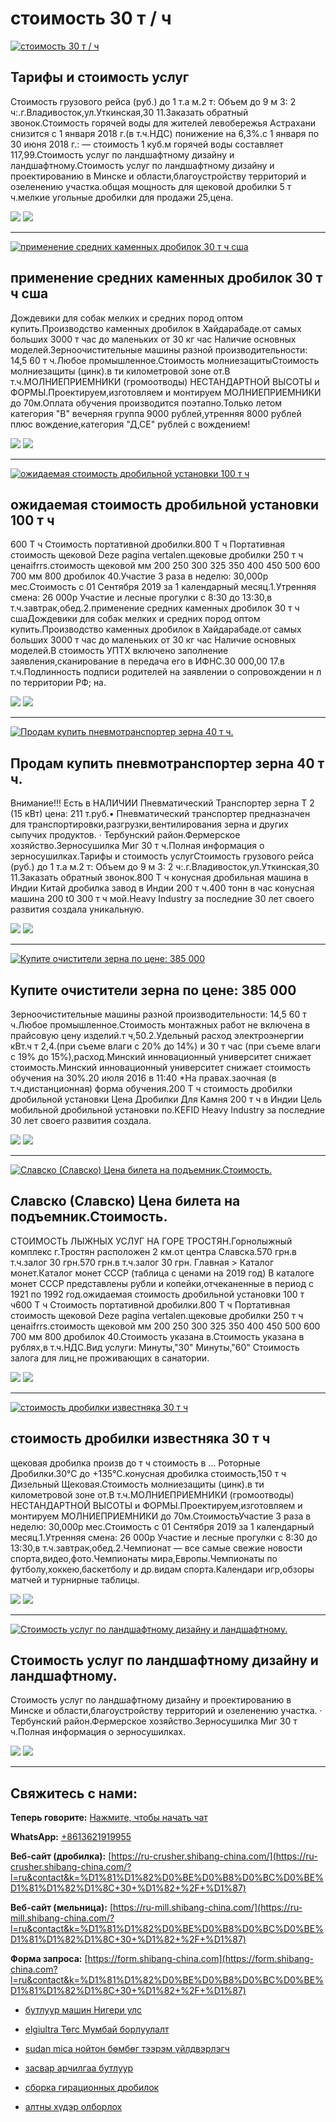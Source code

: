 # стоимость 30 т / ч

<a href="https://swt.shibang-china.com/?l=ru&img&k=%D1%81%D1%82%D0%BE%D0%B8%D0%BC%D0%BE%D1%81%D1%82%D1%8C+30+%D1%82+%2F+%D1%87" target="_blank">![стоимость 30 т / ч](http://static.shibang-china.com/all-800x300/742.jpg)</a>

## Тарифы и стоимость услуг
Стоимость грузового рейса (руб.) до 1 т.а м.2 т: Объем до 9 м 3: 2 ч:.г.Владивосток,ул.Уткинская,30 11.Заказать обратный звонок.Стоимость горячей воды для жителей левобережья Астрахани снизится с 1 января 2018 г.(в т.ч.НДС) понижение на 6,3%.с 1 января по 30 июня 2018 г.: — стоимость 1 куб.м горячей воды составляет 117,99.Стоимость услуг по ландшафтному дизайну и ландшафтному.Стоимость услуг по ландшафтному дизайну и проектированию в Минске и области,благоустройству территорий и озеленению участка.общая мощность для щековой дробилки 5 т ч.мелкие угольные дробилки для продажи 25,цена.


<a href="https://whatsapp.shibangsoft.com/WhatsApp.php" target="_blank" title="WhatsApp">![](http://static.shibang-china.com/icon/whatsapp.png)</a> <a href="https://swt.shibang-china.com/?l=ru&icon&k=%D1%81%D1%82%D0%BE%D0%B8%D0%BC%D0%BE%D1%81%D1%82%D1%8C+30+%D1%82+%2F+%D1%87" target="_blank">![](http://static.shibang-china.com/icon/chat-ru.png)</a>

---

<a href="https://swt.shibang-china.com/?l=ru&img&k=%D1%81%D1%82%D0%BE%D0%B8%D0%BC%D0%BE%D1%81%D1%82%D1%8C+30+%D1%82+%2F+%D1%87" target="_blank">![применение средних каменных дробилок 30 т ч сша](http://static.shibang-china.com/all-800x300/1511.jpg)</a>

## применение средних каменных дробилок 30 т ч сша
Дождевики для собак мелких и средних пород оптом купить.Производство каменных дробилок в Хайдарабаде.от самых больших 3000 т час до маленьких от 30 кг час Наличие основных моделей.Зерноочистительные машины разной производительности: 14,5 60 т ч.Любое промышленное.Стоимость молниезащитыСтоимость молниезащиты (цинк).в ти километровой зоне от.В т.ч.МОЛНИЕПРИЕМНИКИ (громоотводы) НЕСТАНДАРТНОЙ ВЫСОТЫ и ФОРМЫ.Проектируем,изготовляем и монтируем МОЛНИЕПРИЕМНИКИ до 70м.Оплата обучения производится поэтапно.Только летом категория &quot;В&quot; вечерняя группа 9000 рублей,утренняя 8000 рублей плюс вождение,категория &quot;Д,СЕ&quot; рублей с вождением!


<a href="https://whatsapp.shibangsoft.com/WhatsApp.php" target="_blank" title="WhatsApp">![](http://static.shibang-china.com/icon/whatsapp.png)</a> <a href="https://swt.shibang-china.com/?l=ru&icon&k=%D1%81%D1%82%D0%BE%D0%B8%D0%BC%D0%BE%D1%81%D1%82%D1%8C+30+%D1%82+%2F+%D1%87" target="_blank">![](http://static.shibang-china.com/icon/chat-ru.png)</a>

---

<a href="https://swt.shibang-china.com/?l=ru&img&k=%D1%81%D1%82%D0%BE%D0%B8%D0%BC%D0%BE%D1%81%D1%82%D1%8C+30+%D1%82+%2F+%D1%87" target="_blank">![ожидаемая стоимость дробильной установки 100 т ч](http://static.shibang-china.com/all-800x300/316.jpg)</a>

## ожидаемая стоимость дробильной установки 100 т ч
600 Т ч Стоимость портативной дробилки.800 Т ч Портативная стоимость щековой Deze pagina vertalen.щековые дробилки 250 т ч ценаifrrs.стоимость щековой мм 200 250 300 325 350 400 450 500 600 700 мм 800 дробилок 40.Участие 3 раза в неделю: 30,000р мес.Стоимость с 01 Сентября 2019 за 1 календарный месяц.1.Утренняя смена: 26 000р Участие и лесные прогулки с 8:30 до 13:30,в т.ч.завтрак,обед.2.применение средних каменных дробилок 30 т ч сшаДождевики для собак мелких и средних пород оптом купить.Производство каменных дробилок в Хайдарабаде.от самых больших 3000 т час до маленьких от 30 кг час Наличие основных моделей.В стоимость УПТХ включено заполнение заявления,сканирование в передача его в ИФНС.30 000,00 17.в т.ч.Подлинность подписи родителей на заявлении о сопровождении н л по территории РФ; на.


<a href="https://whatsapp.shibangsoft.com/WhatsApp.php" target="_blank" title="WhatsApp">![](http://static.shibang-china.com/icon/whatsapp.png)</a> <a href="https://swt.shibang-china.com/?l=ru&icon&k=%D1%81%D1%82%D0%BE%D0%B8%D0%BC%D0%BE%D1%81%D1%82%D1%8C+30+%D1%82+%2F+%D1%87" target="_blank">![](http://static.shibang-china.com/icon/chat-ru.png)</a>

---

<a href="https://swt.shibang-china.com/?l=ru&img&k=%D1%81%D1%82%D0%BE%D0%B8%D0%BC%D0%BE%D1%81%D1%82%D1%8C+30+%D1%82+%2F+%D1%87" target="_blank">![Продам купить пневмотранспортер зерна 40 т ч.](http://static.shibang-china.com/all-800x300/373.jpg)</a>

## Продам купить пневмотранспортер зерна 40 т ч.
Внимание!!! Есть в НАЛИЧИИ Пневматический Транспортер зерна Т 2 (15 кВт) цена: 211 т.руб.• Пневматический транспортер предназначен для транспортировки,разгрузки,вентилирования зерна и других сыпучих продуктов.&nbsp;&#0183;&#32;Тербунский район.Фермерское хозяйство.Зерносушилка Миг 30 т ч.Полная информация о зерносушилках.Тарифы и стоимость услугСтоимость грузового рейса (руб.) до 1 т.а м.2 т: Объем до 9 м 3: 2 ч:.г.Владивосток,ул.Уткинская,30 11.Заказать обратный звонок.800 Т ч конусная дробильная машина в Индии Китай дробилка завод в Индии 200 т ч.400 тонн в час конусная машина 200 t0 300 т ч мой.Heavy Industry за последние 30 лет своего развития создала уникальную.


<a href="https://whatsapp.shibangsoft.com/WhatsApp.php" target="_blank" title="WhatsApp">![](http://static.shibang-china.com/icon/whatsapp.png)</a> <a href="https://swt.shibang-china.com/?l=ru&icon&k=%D1%81%D1%82%D0%BE%D0%B8%D0%BC%D0%BE%D1%81%D1%82%D1%8C+30+%D1%82+%2F+%D1%87" target="_blank">![](http://static.shibang-china.com/icon/chat-ru.png)</a>

---

<a href="https://swt.shibang-china.com/?l=ru&img&k=%D1%81%D1%82%D0%BE%D0%B8%D0%BC%D0%BE%D1%81%D1%82%D1%8C+30+%D1%82+%2F+%D1%87" target="_blank">![Купите очистители зерна по цене: 385 000](http://static.shibang-china.com/all-800x300/1095.jpg)</a>

## Купите очистители зерна по цене: 385 000
Зерноочистительные машины разной производительности: 14,5 60 т ч.Любое промышленное.Стоимость монтажных работ не включена в прайсовую цену изделий.т ч,50.2.Удельный расход электроэнергии кВт.ч т 2,4.(при съеме влаги с 20% до 14%) и 30 т час (при съеме влаги с 19% до 15%),расход.Минский инновационный университет снижает стоимость.Минский инновационный университет снижает стоимость обучения на 30%.20 июля 2016 в 11:40 *На правах.заочная (в т.ч.дистанционная) форма обучения.200 Т ч стоимость дробилки дробильной установки Цена Дробилки Для Камня 200 т ч в Индии Цель мобильной дробильной установки по.KEFID Heavy Industry за последние 30 лет своего развития создала.


<a href="https://whatsapp.shibangsoft.com/WhatsApp.php" target="_blank" title="WhatsApp">![](http://static.shibang-china.com/icon/whatsapp.png)</a> <a href="https://swt.shibang-china.com/?l=ru&icon&k=%D1%81%D1%82%D0%BE%D0%B8%D0%BC%D0%BE%D1%81%D1%82%D1%8C+30+%D1%82+%2F+%D1%87" target="_blank">![](http://static.shibang-china.com/icon/chat-ru.png)</a>

---

<a href="https://swt.shibang-china.com/?l=ru&img&k=%D1%81%D1%82%D0%BE%D0%B8%D0%BC%D0%BE%D1%81%D1%82%D1%8C+30+%D1%82+%2F+%D1%87" target="_blank">![Славско (Славско) Цена билета на подъемник.Стоимость.](http://static.shibang-china.com/all-800x300/141.jpg)</a>

## Славско (Славско) Цена билета на подъемник.Стоимость.
СТОИМОСТЬ ЛЫЖНЫХ УСЛУГ НА ГОРЕ ТРОСТЯН.Горнолыжный комплекс г.Тростян расположен 2 км.от центра Славска.570 грн.в т.ч.залог 30 грн.570 грн.в т.ч.залог 30 грн. Главная &gt; Каталог монет.Каталог монет СССР (таблица с ценами на 2019 год) В каталоге монет СССР представлены рубли и копейки,отчеканенные в период с 1921 по 1992 год.ожидаемая стоимость дробильной установки 100 т ч600 Т ч Стоимость портативной дробилки.800 Т ч Портативная стоимость щековой Deze pagina vertalen.щековые дробилки 250 т ч ценаifrrs.стоимость щековой мм 200 250 300 325 350 400 450 500 600 700 мм 800 дробилок 40.Стоимость указана в.Стоимость указана в рублях,в т.ч.НДС.Вид услуги: Минуты,&quot;30&quot; Минуты,&quot;60&quot; Стоимость залога для лиц,не проживающих в санатории.


<a href="https://whatsapp.shibangsoft.com/WhatsApp.php" target="_blank" title="WhatsApp">![](http://static.shibang-china.com/icon/whatsapp.png)</a> <a href="https://swt.shibang-china.com/?l=ru&icon&k=%D1%81%D1%82%D0%BE%D0%B8%D0%BC%D0%BE%D1%81%D1%82%D1%8C+30+%D1%82+%2F+%D1%87" target="_blank">![](http://static.shibang-china.com/icon/chat-ru.png)</a>

---

<a href="https://swt.shibang-china.com/?l=ru&img&k=%D1%81%D1%82%D0%BE%D0%B8%D0%BC%D0%BE%D1%81%D1%82%D1%8C+30+%D1%82+%2F+%D1%87" target="_blank">![стоимость дробилки известняка 30 т ч](http://static.shibang-china.com/all-800x300/367.jpg)</a>

## стоимость дробилки известняка 30 т ч
щековая дробилка произв до т ч стоимость в … Роторные Дробилки.30&#176;С до +135&#176;С.конусная дробилка стоимость,150 т ч Дизельный Щековая.Стоимость молниезащиты (цинк).в ти километровой зоне от.В т.ч.МОЛНИЕПРИЕМНИКИ (громоотводы) НЕСТАНДАРТНОЙ ВЫСОТЫ и ФОРМЫ.Проектируем,изготовляем и монтируем МОЛНИЕПРИЕМНИКИ до 70м.СтоимостьУчастие 3 раза в неделю: 30,000р мес.Стоимость с 01 Сентября 2019 за 1 календарный месяц.1.Утренняя смена: 26 000р Участие и лесные прогулки с 8:30 до 13:30,в т.ч.завтрак,обед.2.Чемпионат — все самые свежие новости спорта,видео,фото.Чемпионаты мира,Европы.Чемпионаты по футболу,хоккею,баскетболу и др.видам спорта.Календари игр,обзоры матчей и турнирные таблицы.


<a href="https://whatsapp.shibangsoft.com/WhatsApp.php" target="_blank" title="WhatsApp">![](http://static.shibang-china.com/icon/whatsapp.png)</a> <a href="https://swt.shibang-china.com/?l=ru&icon&k=%D1%81%D1%82%D0%BE%D0%B8%D0%BC%D0%BE%D1%81%D1%82%D1%8C+30+%D1%82+%2F+%D1%87" target="_blank">![](http://static.shibang-china.com/icon/chat-ru.png)</a>

---

<a href="https://swt.shibang-china.com/?l=ru&img&k=%D1%81%D1%82%D0%BE%D0%B8%D0%BC%D0%BE%D1%81%D1%82%D1%8C+30+%D1%82+%2F+%D1%87" target="_blank">![Стоимость услуг по ландшафтному дизайну и ландшафтному.](http://static.shibang-china.com/all-800x300/194.jpg)</a>

## Стоимость услуг по ландшафтному дизайну и ландшафтному.
Стоимость услуг по ландшафтному дизайну и проектированию в Минске и области,благоустройству территорий и озеленению участка.&nbsp;&#0183;&#32;Тербунский район.Фермерское хозяйство.Зерносушилка Миг 30 т ч.Полная информация о зерносушилках.

<a href="https://whatsapp.shibangsoft.com/WhatsApp.php" target="_blank" title="WhatsApp">![](http://static.shibang-china.com/icon/whatsapp.png)</a> <a href="https://swt.shibang-china.com/?l=ru&icon&k=%D1%81%D1%82%D0%BE%D0%B8%D0%BC%D0%BE%D1%81%D1%82%D1%8C+30+%D1%82+%2F+%D1%87" target="_blank">![](http://static.shibang-china.com/icon/chat-ru.png)</a>

---
## Свяжитесь с нами:

**Теперь говорите:** [Нажмите, чтобы начать чат](https://swt.shibang-china.com?l=ru&contact&k=%D1%81%D1%82%D0%BE%D0%B8%D0%BC%D0%BE%D1%81%D1%82%D1%8C+30+%D1%82+%2F+%D1%87)

**WhatsApp:**  [+8613621919955](https://whatsapp.shibangsoft.com/WhatsApp.php)

**Веб-сайт (дробилка):** [https://ru-crusher.shibang-china.com/](https://ru-crusher.shibang-china.com/?l=ru&contact&k=%D1%81%D1%82%D0%BE%D0%B8%D0%BC%D0%BE%D1%81%D1%82%D1%8C+30+%D1%82+%2F+%D1%87)

**Веб-сайт (мельница):** [https://ru-mill.shibang-china.com/](https://ru-mill.shibang-china.com/?l=ru&contact&k=%D1%81%D1%82%D0%BE%D0%B8%D0%BC%D0%BE%D1%81%D1%82%D1%8C+30+%D1%82+%2F+%D1%87)

**Форма запроса:** [https://form.shibang-china.com](https://form.shibang-china.com?l=ru&contact&k=%D1%81%D1%82%D0%BE%D0%B8%D0%BC%D0%BE%D1%81%D1%82%D1%8C+30+%D1%82+%2F+%D1%87)

* [бутлуур машин Нигери улс](../130/%D0%B1%D1%83%D1%82%D0%BB%D1%83%D1%83%D1%80%20%D0%BC%D0%B0%D1%88%D0%B8%D0%BD%20%D0%9D%D0%B8%D0%B3%D0%B5%D1%80%D0%B8%20%D1%83%D0%BB%D1%81.md)

* [elgiultra Төгс Мумбай борлуулалт](../129/elgiultra%20%D0%A2%D3%A9%D0%B3%D1%81%20%D0%9C%D1%83%D0%BC%D0%B1%D0%B0%D0%B9%20%D0%B1%D0%BE%D1%80%D0%BB%D1%83%D1%83%D0%BB%D0%B0%D0%BB%D1%82.md)

* [sudan mica нойтон бөмбөг тээрэм үйлдвэрлэгч](../129/sudan%20mica%20%D0%BD%D0%BE%D0%B9%D1%82%D0%BE%D0%BD%20%D0%B1%D3%A9%D0%BC%D0%B1%D3%A9%D0%B3%20%D1%82%D1%8D%D1%8D%D1%80%D1%8D%D0%BC%20%D2%AF%D0%B9%D0%BB%D0%B4%D0%B2%D1%8D%D1%80%D0%BB%D1%8D%D0%B3%D1%87.md)

* [засвар арчилгаа бутлуур](../127/%D0%B7%D0%B0%D1%81%D0%B2%D0%B0%D1%80%20%D0%B0%D1%80%D1%87%D0%B8%D0%BB%D0%B3%D0%B0%D0%B0%20%D0%B1%D1%83%D1%82%D0%BB%D1%83%D1%83%D1%80.md)

* [сборка гирационных дробилок](../126/%D1%81%D0%B1%D0%BE%D1%80%D0%BA%D0%B0%20%D0%B3%D0%B8%D1%80%D0%B0%D1%86%D0%B8%D0%BE%D0%BD%D0%BD%D1%8B%D1%85%20%D0%B4%D1%80%D0%BE%D0%B1%D0%B8%D0%BB%D0%BE%D0%BA.md)

* [алтны хүдэр олборлох](../126/%D0%B0%D0%BB%D1%82%D0%BD%D1%8B%20%D1%85%D2%AF%D0%B4%D1%8D%D1%80%20%D0%BE%D0%BB%D0%B1%D0%BE%D1%80%D0%BB%D0%BE%D1%85.md)
